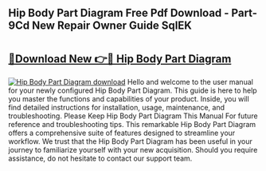 ## Hip Body Part Diagram Free Pdf Download - Part-9Cd New Repair Owner Guide SqIEK

# <h2><a href="http://dfj8r3.blite.top/?on=Hip+Body+Part+Diagram">🔗Download New 👉🔴 Hip Body Part Diagram</a></h2>

[![Hip Body Part Diagram download](https://i.imgur.com/lujVjoI.png)](http://dfj8r3.blite.top/?on=Hip+Body+Part+Diagram)
Hello and welcome to the user manual for your newly configured Hip Body Part Diagram. This guide is here to help you master the functions and capabilities of your product. Inside, you will find detailed instructions for installation, usage, maintenance, and troubleshooting. Please Keep Hip Body Part Diagram This Manual For future reference and troubleshooting tips. This remarkable Hip Body Part Diagram offers a comprehensive suite of features designed to streamline your workflow. We trust that the Hip Body Part Diagram has been useful in your journey to familiarize yourself with your new acquisition. Should you require assistance, do not hesitate to contact our support team.
